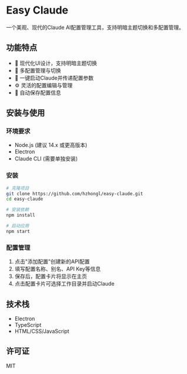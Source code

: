 # Easy Claude

一个美观、现代的Claude AI配置管理工具，支持明暗主题切换和多配置管理。

## 功能特点

- 🎨 现代化UI设计，支持明暗主题切换
- 🔄 多配置管理与切换
- 🚀 一键启动Claude并传递配置参数
- ⚙️ 灵活的配置编辑与管理
- 💾 自动保存配置信息

## 安装与使用

### 环境要求

- Node.js (建议 14.x 或更高版本)
- Electron
- Claude CLI (需要单独安装)

### 安装

```bash
# 克隆项目
git clone https://github.com/hzhongl/easy-claude.git
cd easy-claude

# 安装依赖
npm install

# 启动应用
npm start
```

### 配置管理

1. 点击"添加配置"创建新的API配置
2. 填写配置名称、别名、API Key等信息
3. 保存后，配置卡片将显示在主页
4. 点击配置卡片可选择工作目录并启动Claude

## 技术栈

- Electron
- TypeScript
- HTML/CSS/JavaScript

## 许可证

MIT 

